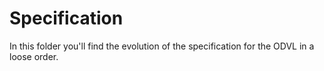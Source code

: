 # Specification

In this folder you'll find the evolution of the specification for the ODVL in a loose order.
